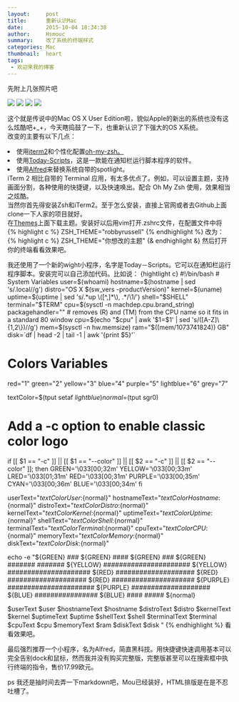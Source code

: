 ```yaml
---
layout:     post
title:      重新认识Mac
date:       2015-10-04 18:34:38
author:     Hsmouc
summary:    改了系统的终端样式
categories: Mac
thumbnail:  heart
tags:
 - 欢迎来我的博客
---
```

<p>先附上几张照片吧</p>
<img src="http://ww4.sinaimg.cn/mw690/005WMcFzjw1ewpa4y4ivcj31400p012q.jpg">
<img src="http://ww2.sinaimg.cn/mw690/005WMcFzjw1ewpa4xlolpj31400p00vk.jpg">
<img src="http://ww2.sinaimg.cn/mw690/005WMcFzjw1ewpa4ypqupj31400p044g.jpg">
<img src="http://ww1.sinaimg.cn/mw690/005WMcFzjw1ewpa4z7lckj30fk03vmxh.jpg">
<p>
这个就是传说中的Mac OS X User Edition啦，貌似Apple的新出的系统也没有这么炫酷吧+_+，今天瞎捣鼓了一下，也重新认识了下强大的OS X系统。<br/>
改变的主要有以下几点：<br/>
<li>使用<a href="https://www.iterm2.com">iterm2</a>和个性化配置<a href="https://github.com/robbyrussell/oh-my-zsh/tree/master/themes/">oh-my-zsh。</a></li>
<li>使用<a href="https://github.com/SamRothCA/Today-Scripts/releases">Today-Scripts</a>，这是一款能在通知栏运行脚本程序的软件。</li>
<li>使用<a href="https://www.alfredapp.com">Alfred</a>来替换系统自带的spotlight。</li>
iTerm 2 相比自带的 Terminal 应用，有太多优点了。例如，可以设置主题，支持画面分割，各种使用的快捷键，以及快速唤出。配合 Oh My Zsh 使用，效果相当之炫酷。<br/>
当然你首先得安装Zsh和iTerm2。至于怎么安装，直接上官网或者去Github上面clone一下人家的项目就好。<br/>
在<a href ="https://github.com/robbyrussell/oh-my-zsh/tree/master/themes/">Themes</a>上面下载主题。安装好以后用vim打开.zshrc文件，在配置文件中将
{% highlight c %}
ZSH_THEME="robbyrussell"
{% endhighlight  %}
改为：
{% highlight c %}
ZSH_THEME="你想改的主题"
{& endhighlight  &}
然后打开你的终端看看效果吧。<br/>
</p>
<p>
我还使用了一个新的wight小程序，名字是Today－Scripts。它可以在通知栏运行程序脚本。安装完可以自己添加代码。比如说：
{hightlight c}
#!/bin/bash
# System Variables
user=$(whoami)
hostname=$(hostname | sed 's/.local//g')
distro="OS X $(sw_vers -productVersion)"
kernel=$(uname)
uptime=$(uptime | sed 's/.*up \([^,]*\), .*/\1/')
shell="$SHELL"
terminal="$TERM"
cpu=$(sysctl -n machdep.cpu.brand_string)
packagehandler=""
# removes (R) and (TM) from the CPU name so it fits in a standard 80 window
cpu=$(echo "$cpu" | awk '$1=$1' | sed 's/([A-Z]\{1,2\})//g')
mem=$(sysctl -n hw.memsize)
ram="$((mem/1073741824)) GB"
disk=`df | head -2 | tail -1 | awk '{print $5}'`

# Colors Variables
red="1"
green="2"
yellow="3"
blue="4"
purple="5"
lightblue="6"
grey="7"

textColor=$(tput setaf $lightblue)
normal=$(tput sgr0)

# Add a -c option to enable classic color logo
if [[ $1 == "-c" ]] || [[ $1 == "--color" ]] || [[ $2 == "-c" ]] || [[ $2 == "--color" ]]; then
  GREEN='\033[00;32m'
  YELLOW='\033[00;33m'
  LRED='\033[01;31m'
  RED='\033[00;31m'
  PURPLE='\033[00;35m'
  CYAN='\033[00;36m'
  BLUE='\033[00;34m'
fi

userText="${textColor}User:${normal}"
hostnameText="${textColor}Hostname:${normal}"
distroText="${textColor}Distro:${normal}"
kernelText="${textColor}Kernel:${normal}"
uptimeText="${textColor}Uptime:${normal}"
shellText="${textColor}Shell:${normal}"
terminalText="${textColor}Terminal:${normal}"
cpuText="${textColor}CPU:${normal}"
memoryText="${textColor}Memory:${normal}"
diskText="${textColor}Disk:${normal}"

echo -e "${GREEN}                 ###
${GREEN}               ####
${GREEN}               ###
${GREEN}       #######    #######
${YELLOW}     ######################
${YELLOW}    #####################
${RED}    ####################
${RED}    ####################
${RED}    #####################
${PURPLE}     ######################
${PURPLE}      ####################
${BLUE}        ################
${BLUE}         ####     ##### ${normal}

$userText $user
$hostnameText $hostname
$distroText $distro
$kernelText $kernel
$uptimeText $uptime
$shellText $shell
$terminalText $terminal
$cpuText $cpu
$memoryText $ram
$diskText $disk
"
{% endhighlight %}
看看效果吧。
</p>
<p>
最后强烈推荐一个小程序，名为Alfred，简直黑科技。用快捷键快速调用基本可以完全告别dock和鼠标，然而我并没有购买完整版，完整版甚至可以在搜索框中执行终端的指令，售价17.99欧元。
</p>
<p>
ps 我还是抽时间去弄一下markdown吧，Mou已经装好，HTML排版是在是不忍吐槽了。
</p>
